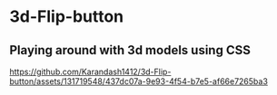 # 3d-Flip-button

## Playing around with 3d models using CSS 

https://github.com/Karandash1412/3d-Flip-button/assets/131719548/437dc07a-9e93-4f54-b7e5-af66e7265ba3

